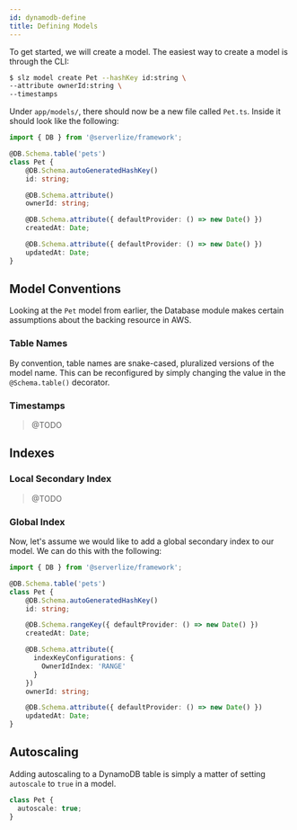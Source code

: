 ```yaml
---
id: dynamodb-define
title: Defining Models
---
```


To get started, we will create a model. The easiest way to create a model is
through the CLI:

```bash
$ slz model create Pet --hashKey id:string \
--attribute ownerId:string \
--timestamps
```

Under `app/models/`, there should now be a new file called `Pet.ts`. Inside it
should look like the following:

```typescript
import { DB } from '@serverlize/framework';

@DB.Schema.table('pets')
class Pet {
    @DB.Schema.autoGeneratedHashKey()
    id: string;

    @DB.Schema.attribute()
    ownerId: string;

    @DB.Schema.attribute({ defaultProvider: () => new Date() })
    createdAt: Date;

    @DB.Schema.attribute({ defaultProvider: () => new Date() })
    updatedAt: Date;
}
```

## Model Conventions

Looking at the `Pet` model from earlier, the Database module makes certain
assumptions about the backing resource in AWS.

### Table Names

By convention, table names are snake-cased, pluralized versions of the model
name. This can be reconfigured by simply changing the value in the
`@Schema.table()` decorator.

### Timestamps

> @TODO

## Indexes

### Local Secondary Index

> @TODO

### Global Index

Now, let's assume we would like to add a global secondary index to our model.
We can do this with the following:

```typescript
import { DB } from '@serverlize/framework';

@DB.Schema.table('pets')
class Pet {
    @DB.Schema.autoGeneratedHashKey()
    id: string;

    @DB.Schema.rangeKey({ defaultProvider: () => new Date() })
    createdAt: Date;

    @DB.Schema.attribute({
      indexKeyConfigurations: {
        OwnerIdIndex: 'RANGE'
      }
    })
    ownerId: string;

    @DB.Schema.attribute({ defaultProvider: () => new Date() })
    updatedAt: Date;
}
```

## Autoscaling

Adding autoscaling to a DynamoDB table is simply a matter of setting
`autoscale` to `true` in a model.

```typescript
class Pet {
  autoscale: true;
}
```
